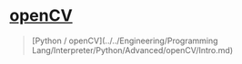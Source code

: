 # [openCV](https://opencv.org)

>  [Python / openCV](../../Engineering/Programming Lang/Interpreter/Python/Advanced/openCV/Intro.md) 